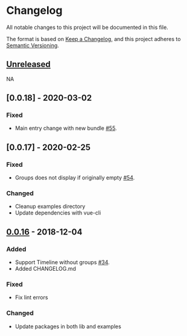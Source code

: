 # Changelog

All notable changes to this project will be documented in this file.

The format is based on [Keep a Changelog](https://keepachangelog.com/en/1.0.0/),
and this project adheres to [Semantic Versioning](https://semver.org/spec/v2.0.0.html).

## [Unreleased]

NA

## [0.0.18] - 2020-03-02

### Fixed

- Main entry change with new bundle [#55](https://github.com/alexcode/vue2vis/issues/55).

## [0.0.17] - 2020-02-25

### Fixed

- Groups does not display if originally empty [#54](https://github.com/alexcode/vue2vis/issues/54).

### Changed

- Cleanup examples directory
- Update dependencies with vue-cli

## [0.0.16] - 2018-12-04

### Added

- Support Timeline without groups [#34](https://github.com/alexcode/vue2vis/pull/34).
- Added CHANGELOG.md

### Fixed

- Fix lint errors

### Changed

- Update packages in both lib and examples

[unreleased]: https://github.com/alexcode/vue2vis/compare/v0.0.18...HEAD
[0.0.16]: https://github.com/alexcode/vue2vis/compare/v0.0.17...v0.0.18
[0.0.16]: https://github.com/alexcode/vue2vis/compare/v0.0.16...v0.0.17
[0.0.16]: https://github.com/alexcode/vue2vis/compare/v0.0.15...v0.0.16
[0.0.15]: https://github.com/alexcode/vue2vis/compare/v0.0.14...v0.0.15
[0.0.14]: https://github.com/alexcode/vue2vis/compare/v0.0.13...v0.0.14
[0.0.13]: https://github.com/alexcode/vue2vis/compare/v0.0.12...v0.0.13
[0.0.12]: https://github.com/alexcode/vue2vis/compare/v0.0.11...v0.0.12
[0.0.11]: https://github.com/alexcode/vue2vis/compare/v0.0.10...v0.0.11
[0.0.10]: https://github.com/alexcode/vue2vis/compare/v0.0.9...v0.0.10
[0.0.9]: https://github.com/alexcode/vue2vis/compare/v0.0.8...v0.0.9
[0.0.8]: https://github.com/alexcode/vue2vis/compare/v0.0.7...v0.0.8
[0.0.7]: https://github.com/alexcode/vue2vis/compare/v0.0.6...v0.0.7
[0.0.6]: https://github.com/alexcode/vue2vis/compare/v0.0.5...v0.0.6
[0.0.5]: https://github.com/alexcode/vue2vis/compare/v0.0.4...v0.0.5
[0.0.4]: https://github.com/alexcode/vue2vis/compare/v0.0.3...v0.0.4
